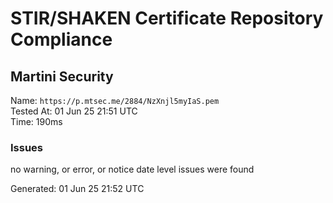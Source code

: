 # STIR/SHAKEN Certificate Repository Compliance

## Martini Security

Name: `https://p.mtsec.me/2884/NzXnjl5myIaS.pem`\
Tested At: 01 Jun 25 21:51 UTC\
Time: 190ms

### Issues

no warning, or error, or notice date level issues were found

Generated: 01 Jun 25 21:52 UTC